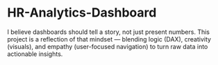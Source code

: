 # HR-Analytics-Dashboard
I believe dashboards should tell a story, not just present numbers. This project is a reflection of that mindset — blending logic (DAX), creativity (visuals), and empathy (user-focused navigation) to turn raw data into actionable insights.
